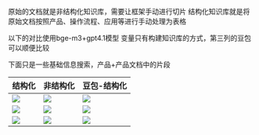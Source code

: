 原始的文档就是非结构化知识库，需要让框架手动进行切片
结构化知识库就是将原始文档按照产品、操作流程、应用等进行手动处理为表格

以下的对比使用bge-m3+gpt4.1模型
变量只有构建知识库的方式，第三列的豆包可以顺便比较

下面只是一些基础信息搜索，产品+产品文档中的片段

| 结构化                                      | 非结构化                                     | 豆包-结构化                                   |
| ---------------------------------------- | ---------------------------------------- | ---------------------------------------- |
| ![](Pasted%20image%2020250716163959.png) | ![](Pasted%20image%2020250716163923.png) | ![](Pasted%20image%2020250716170957.png) |
| ![](Pasted%20image%2020250716171219.png) | ![](Pasted%20image%2020250716171144.png) | ![](Pasted%20image%2020250716171202.png) |
| ![](Pasted%20image%2020250716171420.png) | ![](Pasted%20image%2020250716171508.png) | ![](Pasted%20image%2020250716171340.png) |
